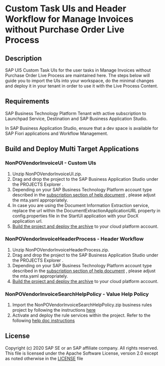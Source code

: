 # Custom Task UIs and Header Workflow for Manage Invoices without Purchase Order Live Process

## Description

SAP UI5 Custom Task UIs for the user tasks in Manage Invoices without Purchase Order Live Process are maintained here. The steps below will guide you to import the UIs into your workspace, do the minimal changes and deploy it in your tenant in order to use it with the Live Process Content.

## Requirements

SAP Business Technology Platform Tenant with active subscription to Launchpad Service, Destination and SAP Business Application Studio. 

In SAP Business Application Studio, ensure that a dev space is available for SAP Fiori applications and Workflow Management.

## Build and Deploy Multi Target Applications

### NonPOVendorInvoiceUI - Custom UIs
1. Unzip NonPOVendorInvoiceUI.zip.
2. Drag and drop the project to the SAP Business Application Studio under the PROJECTS Explorer .
3. Depending on your SAP Business Technology Platform account type described in the [subscription section of help document](https://help.sap.com/viewer/6f55baaf330443bd8132d071581bbae6/Cloud/en-US/c63dffcfd1cd4373bee43490c7d2e4bd.html) , please adjust the mta.yaml appropriately.
4. In case you are using the Document Information Extraction service, replace the url within the DocumentExtractionApplicationURL property in config.properties file in the StartUI application with your DocX application url.
5. [Build the project and deploy the archive](https://help.sap.com/viewer/9d1db9835307451daa8c930fbd9ab264/Cloud/en-US/97ef204c568c4496917139cee61224a6.html)  to your cloud platform account.

### NonPOVendorInvoiceHeaderProcess - Header Workflow
1. Unzip NonPOVendorInvoiceHeaderProcess.zip.
2. Drag and drop the project to the SAP Business Application Studio under the PROJECTS Explorer .
3. Depending on your SAP Business Technology Platform account type described in the [subscription section of help document](https://help.sap.com/viewer/6f55baaf330443bd8132d071581bbae6/Cloud/en-US/c63dffcfd1cd4373bee43490c7d2e4bd.html) , please adjust the mta.yaml appropriately.
4. [Build the project and deploy the archive](https://help.sap.com/viewer/9d1db9835307451daa8c930fbd9ab264/Cloud/en-US/97ef204c568c4496917139cee61224a6.html)  to your cloud platform account.

### NonPOVendorInvoiceSearchHelpPolicy - Value Help Policy
1. Import the NonPOVendorInvoiceSearchHelpPolicy.zip business rules project by following the instructions [here](https://help.sap.com/viewer/0e4dd38c4e204f47b1ffd09e5684537b/Cloud/en-US/aab7501ef811440c8b419cff02dea43a.html)
2. Activate and deploy the rule services within the project. Refer to the following [help doc instructions](https://help.sap.com/viewer/0e4dd38c4e204f47b1ffd09e5684537b/Cloud/en-US/0d449b981aad4e19b978d59acaf3f3af.html)

## License

Copyright (c) 2020 SAP SE or an SAP affiliate company. All rights reserved. This file is licensed under the Apache Software License, version 2.0 except as noted otherwise in the [LICENSE](https://github.com/SAP-samples/fsm-extension-sample/blob/master/LICENSE) file

